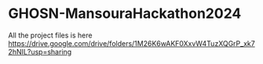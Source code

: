 # GHOSN-MansouraHackathon2024
All the project files is here https://drive.google.com/drive/folders/1M26K6wAKF0XxvW4TuzXQGrP_xk72hNIL?usp=sharing
